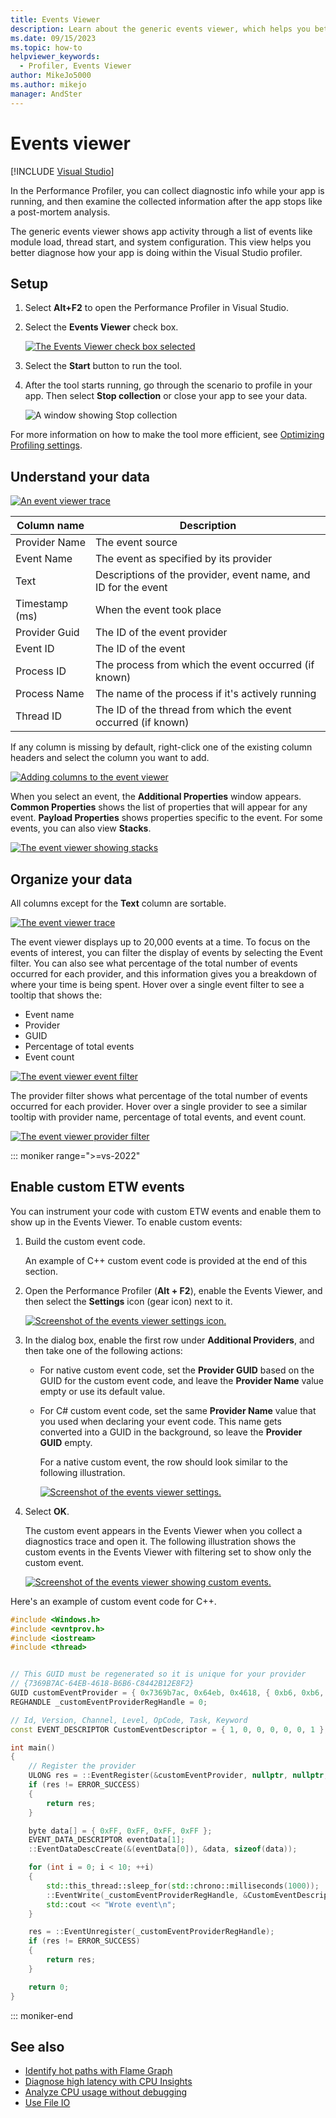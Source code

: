 ```yaml
---
title: Events Viewer
description: Learn about the generic events viewer, which helps you better diagnose how your app is doing within the Visual Studio profiler.
ms.date: 09/15/2023
ms.topic: how-to
helpviewer_keywords: 
  - Profiler, Events Viewer
author: MikeJo5000
ms.author: mikejo 
manager: AndSter
---
```

# Events viewer

 [!INCLUDE [Visual Studio](~/includes/applies-to-version/vs-windows-only.md)]

In the Performance Profiler, you can collect diagnostic info while your app is running, and then examine the collected information after the app stops like a post-mortem analysis.

The generic events viewer shows app activity through a list of events like module load, thread start, and system configuration. This view helps you better diagnose how your app is doing within the Visual Studio profiler.

## Setup

1. Select **Alt+F2** to open the Performance Profiler in Visual Studio.

1. Select the **Events Viewer** check box.

   [ ![The Events Viewer check box selected](../profiling/media/events-viewer-selected.png "The Events Viewer check box selected") ](../profiling/media/events-viewer-selected.png#lightbox)

1. Select the **Start** button to run the tool.

1. After the tool starts running, go through the scenario to profile in your app. Then select **Stop collection** or close your app to see your data.

   ![A window showing Stop collection](../profiling/media/stopcollectioneventsviewer.png "A window showing Stop collection")

For more information on how to make the tool more efficient, see [Optimizing Profiling settings](../profiling/optimize-profiler-settings.md).

## Understand your data

[ ![An event viewer trace](../profiling/media/event-viewer-trace.png "An event viewer trace") ](../profiling/media/event-viewer-trace.png#lightbox)

|Column name|Description|
|----------|---------------------|
|Provider Name|The event source|
|Event Name|The event as specified by its provider|
|Text|Descriptions of the provider, event name, and ID for the event|
|Timestamp (ms)|When the event took place|
|Provider Guid|The ID of the event provider|
|Event ID|The ID of the event|
|Process ID|The process from which the event occurred (if known)|
|Process Name|The name of the process if it's actively running|
|Thread ID|The ID of the thread from which the event occurred (if known)|

If any column is missing by default, right-click one of the existing column headers and select the column you want to add.

[ ![Adding columns to the event viewer](../profiling/media/event-viewer-add-columns.png "Adding columns to the event viewer") ](../profiling/media/event-viewer-add-columns.png#lightbox)

When you select an event, the **Additional Properties** window appears. **Common Properties** shows the list of properties that will appear for any event. **Payload Properties** shows properties specific to the event. For some events, you can also view **Stacks**.

[ ![The event viewer showing stacks](../profiling/media/event-viewer-stacks.png "The event viewer showing stacks") ](../profiling/media/event-viewer-stacks.png#lightbox)

## Organize your data

All columns except for the **Text** column are sortable.

[ ![The event viewer trace](../profiling/media/event-viewer-trace.png "The event viewer trace") ](../profiling/media/event-viewer-trace.png#lightbox)

The event viewer displays up to 20,000 events at a time. To focus on the events of interest, you can filter the display of events by selecting the Event filter. You can also see what percentage of the total number of events occurred for each provider, and this information gives you a breakdown of where your time is being spent. Hover over a single event filter to see a tooltip that shows the:

- Event name
- Provider
- GUID
- Percentage of total events
- Event count

[ ![The event viewer event filter](../profiling/media/event-viewer-event-filter.png "The event viewer event filter") ](../profiling/media/event-viewer-event-filter.png#lightbox)

The provider filter shows what percentage of the total number of events occurred for each provider. Hover over a single provider to see a similar tooltip with provider name, percentage of total events, and event count.

[ ![The event viewer provider filter](../profiling/media/event-viewer-provider-filter.png "The event viewer provider filter") ](../profiling/media/event-viewer-provider-filter.png#lightbox)

::: moniker range=">=vs-2022"

## Enable custom ETW events

You can instrument your code with custom ETW events and enable them to show up in the Events Viewer. To enable custom events:

1. Build the custom event code.

   An example of C++ custom event code is provided at the end of this section.

1. Open the Performance Profiler (**Alt + F2**), enable the Events Viewer, and then select the **Settings** icon (gear icon) next to it.

   [ ![Screenshot of the events viewer settings icon.](../profiling/media/vs-2022/events-viewer-settings-icon.png "Events viewer settings icon") ](../profiling/media/vs-2022/events-viewer-settings-icon.png#lightbox)

1. In the dialog box, enable the first row under **Additional Providers**, and then take one of the following actions:

   - For native custom event code, set the **Provider GUID** based on the GUID for the custom event code, and leave the **Provider Name** value empty or use its default value.
   - For C# custom event code, set the same **Provider Name** value that you used when declaring your event code. This name gets converted into a GUID in the background, so leave the **Provider GUID** empty.

     For a native custom event, the row should look similar to the following illustration.

     [ ![Screenshot of the events viewer settings.](../profiling/media/vs-2022/events-viewer-settings.png "Events viewer settings") ](../profiling/media/vs-2022/events-viewer-settings.png#lightbox)

1. Select **OK**.

   The custom event appears in the Events Viewer when you collect a diagnostics trace and open it. The following illustration shows the custom events in the Events Viewer with filtering set to show only the custom event.

   [ ![Screenshot of the events viewer showing custom events.](../profiling/media/vs-2022/events-viewer-showing-custom-events.png "Events viewer showing custom events") ](../profiling/media/vs-2022/events-viewer-showing-custom-events.png#lightbox)

Here's an example of custom event code for C++.

```cpp
#include <Windows.h>
#include <evntprov.h>
#include <iostream>
#include <thread>


// This GUID must be regenerated so it is unique for your provider
// {7369B7AC-64EB-4618-B6B6-C8442B12E8F2}
GUID customEventProvider = { 0x7369b7ac, 0x64eb, 0x4618, { 0xb6, 0xb6, 0xc8, 0x44, 0x2b, 0x12, 0xe8, 0xf2 } };
REGHANDLE _customEventProviderRegHandle = 0;

// Id, Version, Channel, Level, OpCode, Task, Keyword
const EVENT_DESCRIPTOR CustomEventDescriptor = { 1, 0, 0, 0, 0, 0, 1 };

int main()
{
    // Register the provider
    ULONG res = ::EventRegister(&customEventProvider, nullptr, nullptr, &_customEventProviderRegHandle);
    if (res != ERROR_SUCCESS)
    {
        return res;
    }

    byte data[] = { 0xFF, 0xFF, 0xFF, 0xFF };
    EVENT_DATA_DESCRIPTOR eventData[1];
    ::EventDataDescCreate(&(eventData[0]), &data, sizeof(data));

    for (int i = 0; i < 10; ++i)
    {
        std::this_thread::sleep_for(std::chrono::milliseconds(1000));
        ::EventWrite(_customEventProviderRegHandle, &CustomEventDescriptor, _countof(eventData), eventData);
        std::cout << "Wrote event\n";
    }

    res = ::EventUnregister(_customEventProviderRegHandle);
    if (res != ERROR_SUCCESS)
    {
        return res;
    }

    return 0;
}
```

::: moniker-end

## See also

- [Identify hot paths with Flame Graph](../profiling/flame-graph.md)
- [Diagnose high latency with CPU Insights](../profiling/cpu-insights.md)
- [Analyze CPU usage without debugging](../profiling/cpu-usage.md)
- [Use File IO](../profiling/use-file-io.md)